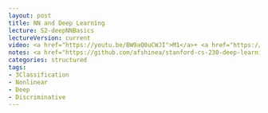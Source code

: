 ```yaml
---
layout: post
title: NN and Deep Learning
lecture: S2-deepNNBasics
lectureVersion: current
video: <a href="https://youtu.be/BW9aQ0uCWJI">M1</a>+ <a href="https://youtu.be/rxwDm3R6gp0">M2</a>+   <a href="https://youtu.be/viVhuJmCobI">M3</a>+ <a href="https://youtu.be/N3VlORneaD4">M4</a>
notes: <a href="https://github.com/afshinea/stanford-cs-230-deep-learning"> DNN Cheatsheets </a> 
categories: structured
tags:
- 3Classification
- Nonlinear
- Deep
- Discriminative
---
```

